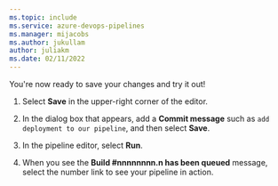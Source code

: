 ```yaml
---
ms.topic: include
ms.service: azure-devops-pipelines
ms.manager: mijacobs
ms.author: jukullam
author: juliakm
ms.date: 02/11/2022
---
```


You're now ready to save your changes and try it out! 

1. Select **Save** in the upper-right corner of the editor.

1. In the dialog box that appears, add a **Commit message** such as `add deployment to our pipeline`, and then select **Save**.

1. In the pipeline editor, select **Run**. 

1. When you see the **Build #nnnnnnnn.n has been queued** message, select the number link to see your pipeline in action.
